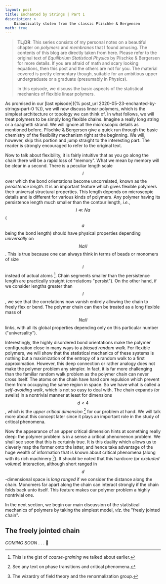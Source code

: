 ```yaml
---
layout: post
title: Enchanted by Strings | Part 1
description: >
    Diabolically stolen from the classic Plischke & Bergensen
math: true
---
```


> **TL;DR**: This series consists of my personal notes on a beautiful chapter on *polymers* and *membranes* that I found amusing. The contents of this blog are directly taken from here. Please refer to the original text of *Equilibrium Statistical Physics* by Plischke & Bergersen for more details. If you are afraid of math and scary looking equations, then this post and the others are not for you. The material covered is pretty elementary though, suitable for an ambitious upper undergraduate or a graduate (presumably in Physics).
>
> In this episode, we discuss the basic aspects of the statistical mechanics of flexible linear polymers.

As promised in our [last episode]({% post_url 2020-05-23-enchanted-by-strings-part-0 %}), we will now discuss linear polymers, which is the simplest architecture or topology we can think of. In what follows, we will treat polymers to be simply long flexible chains. Imagine a really long string or a spaghetti strand. We will ignore all the microscopic details as mentioned before. Plischke & Bergersen give a quick run through the basic chemistry of the flexibility mechanism right at the beginning. We will, however, skip this portion and jump straight to the interesting part. The reader is strongly encouraged to refer to the original text.

Now to talk about flexibility, it is fairly intuitive that as you go along the chain there will be a rapid loss of "memory". What we mean by memory will be clear in a second. There is a peculiar length scale $$ l $$ over which the bond orientations become uncorrelated, known as the *persistence length*. It is an important feature which gives flexible polymers their universal structural properties. This length depends on microscopic details and is different for various kinds of polymers. Any polymer having its persistence length much smaller than the contour length, *i.e.*, $$ l \ll Na $$ ( $$ a $$ being the bond length) should have physical properties depending *universally* on $$ Na/l $$. This is true because one can always think in terms of beads or monomers of size $$ l $$ instead of actual atoms [^1]. Chain segments smaller than the persistence length are practically straight (correlations "persist"). On the other hand, if we consider lengths greater than $$ l $$, we see that the correlations now vanish entirely allowing the chain to freely flex or bend. The polymer chain can then be treated as a long flexible mass of $$ Na/l $$ links, with all its global properties depending only on this particular number ("universality").

Interestingly, the highly disordered bond orientations make the polymer configuration close in many ways to a *biased random walk*. For flexible polymers, we will show that the statistical mechanics of these systems is nothing but a maximization of the entropy of a random walk to a first approximation. However, this deep connection or rather analogy does not make the polymer problem any simpler. In fact, it is far more challenging than the familiar random walk problem as the polymer chain can never cross itself. The atoms on the chain have hard core repulsion which prevent them from occupying the same region in space. So we have what is called a *self-avoiding walk*, which is not so easy to deal with. The chain expands (or swells) in a nontrivial manner at least for dimensions $$ d < 4 $$, which is the *upper critical dimension* [^2] for our problem at hand. We will talk more about this concept later since it plays an important role in the study of critical phenomena.

Now the appearance of an upper critical dimension hints at something really deep: the polymer problem is in a sense a critical phenomenon problem. We shall see soon that this is certainly true. It is this duality which allows us to cleverly map the former onto the latter, and hence take advantage of the huge wealth of information that is known about critical phenomena (along with its rich machinery [^3]). It should be noted that this hardcore (or *excluded volume*) interaction, although short ranged in $$ d $$-dimensional space is *long ranged* if we consider the distance along the chain. Monomers far apart along the chain can interact strongly if the chain folds back unto itself. This feature makes our polymer problem a highly nontrivial one.

In the next section, we begin our main discussion of the statistical mechanics of polymers by taking the simplest model, *viz.* the "freely jointed chain".

## The freely jointed chain

*COMING SOON* . . . :trident: 

[^1]: This is the gist of *coarse-graining* we talked about earlier.

[^2]: See any text on phase transitions and critical phenomena.

[^3]: The wizardry of field theory and the renormalization group.
